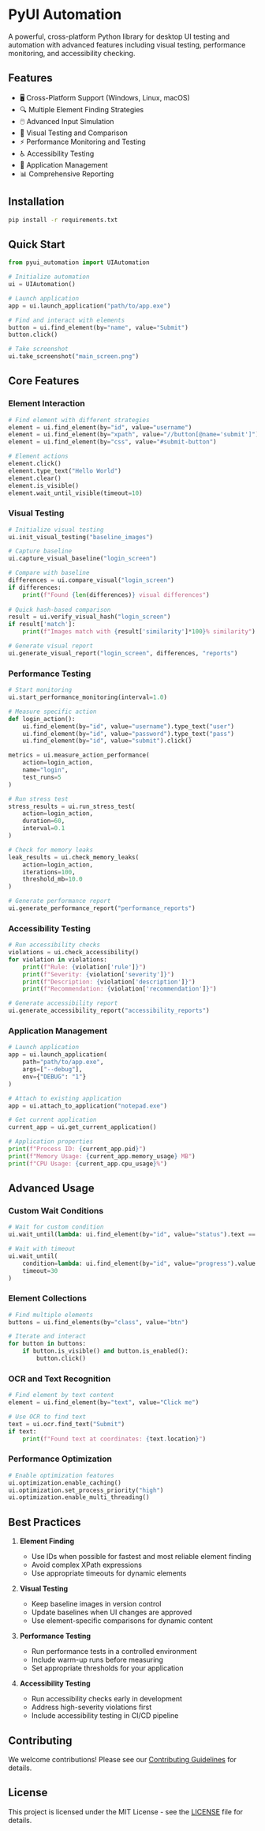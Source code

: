 # PyUI Automation

A powerful, cross-platform Python library for desktop UI testing and automation with advanced features including visual testing, performance monitoring, and accessibility checking.

## Features

- 🖥️ Cross-Platform Support (Windows, Linux, macOS)
- 🔍 Multiple Element Finding Strategies
- 🖱️ Advanced Input Simulation
- 📸 Visual Testing and Comparison
- ⚡ Performance Monitoring and Testing
- ♿ Accessibility Testing
- 🔄 Application Management
- 📊 Comprehensive Reporting

## Installation

```bash
pip install -r requirements.txt
```

## Quick Start

```python
from pyui_automation import UIAutomation

# Initialize automation
ui = UIAutomation()

# Launch application
app = ui.launch_application("path/to/app.exe")

# Find and interact with elements
button = ui.find_element(by="name", value="Submit")
button.click()

# Take screenshot
ui.take_screenshot("main_screen.png")
```

## Core Features

### Element Interaction

```python
# Find element with different strategies
element = ui.find_element(by="id", value="username")
element = ui.find_element(by="xpath", value="//button[@name='submit']")
element = ui.find_element(by="css", value="#submit-button")

# Element actions
element.click()
element.type_text("Hello World")
element.clear()
element.is_visible()
element.wait_until_visible(timeout=10)
```

### Visual Testing

```python
# Initialize visual testing
ui.init_visual_testing("baseline_images")

# Capture baseline
ui.capture_visual_baseline("login_screen")

# Compare with baseline
differences = ui.compare_visual("login_screen")
if differences:
    print(f"Found {len(differences)} visual differences")
    
# Quick hash-based comparison
result = ui.verify_visual_hash("login_screen")
if result['match']:
    print(f"Images match with {result['similarity']*100}% similarity")

# Generate visual report
ui.generate_visual_report("login_screen", differences, "reports")
```

### Performance Testing

```python
# Start monitoring
ui.start_performance_monitoring(interval=1.0)

# Measure specific action
def login_action():
    ui.find_element(by="id", value="username").type_text("user")
    ui.find_element(by="id", value="password").type_text("pass")
    ui.find_element(by="id", value="submit").click()

metrics = ui.measure_action_performance(
    action=login_action,
    name="login",
    test_runs=5
)

# Run stress test
stress_results = ui.run_stress_test(
    action=login_action,
    duration=60,
    interval=0.1
)

# Check for memory leaks
leak_results = ui.check_memory_leaks(
    action=login_action,
    iterations=100,
    threshold_mb=10.0
)

# Generate performance report
ui.generate_performance_report("performance_reports")
```

### Accessibility Testing

```python
# Run accessibility checks
violations = ui.check_accessibility()
for violation in violations:
    print(f"Rule: {violation['rule']}")
    print(f"Severity: {violation['severity']}")
    print(f"Description: {violation['description']}")
    print(f"Recommendation: {violation['recommendation']}")

# Generate accessibility report
ui.generate_accessibility_report("accessibility_reports")
```

### Application Management

```python
# Launch application
app = ui.launch_application(
    path="path/to/app.exe",
    args=["--debug"],
    env={"DEBUG": "1"}
)

# Attach to existing application
app = ui.attach_to_application("notepad.exe")

# Get current application
current_app = ui.get_current_application()

# Application properties
print(f"Process ID: {current_app.pid}")
print(f"Memory Usage: {current_app.memory_usage} MB")
print(f"CPU Usage: {current_app.cpu_usage}%")
```

## Advanced Usage

### Custom Wait Conditions

```python
# Wait for custom condition
ui.wait_until(lambda: ui.find_element(by="id", value="status").text == "Ready")

# Wait with timeout
ui.wait_until(
    condition=lambda: ui.find_element(by="id", value="progress").value == 100,
    timeout=30
)
```

### Element Collections

```python
# Find multiple elements
buttons = ui.find_elements(by="class", value="btn")

# Iterate and interact
for button in buttons:
    if button.is_visible() and button.is_enabled():
        button.click()
```

### OCR and Text Recognition

```python
# Find element by text content
element = ui.find_element(by="text", value="Click me")

# Use OCR to find text
text = ui.ocr.find_text("Submit")
if text:
    print(f"Found text at coordinates: {text.location}")
```

### Performance Optimization

```python
# Enable optimization features
ui.optimization.enable_caching()
ui.optimization.set_process_priority("high")
ui.optimization.enable_multi_threading()
```

## Best Practices

1. **Element Finding**
   - Use IDs when possible for fastest and most reliable element finding
   - Avoid complex XPath expressions
   - Use appropriate timeouts for dynamic elements

2. **Visual Testing**
   - Keep baseline images in version control
   - Update baselines when UI changes are approved
   - Use element-specific comparisons for dynamic content

3. **Performance Testing**
   - Run performance tests in a controlled environment
   - Include warm-up runs before measuring
   - Set appropriate thresholds for your application

4. **Accessibility Testing**
   - Run accessibility checks early in development
   - Address high-severity violations first
   - Include accessibility testing in CI/CD pipeline

## Contributing

We welcome contributions! Please see our [Contributing Guidelines](CONTRIBUTING.md) for details.

## License

This project is licensed under the MIT License - see the [LICENSE](LICENSE) file for details.
